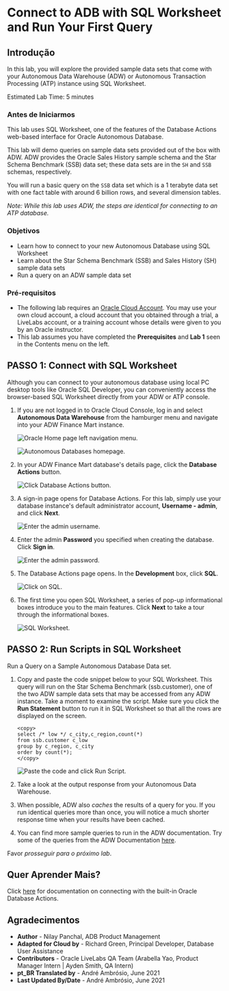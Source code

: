 # Connect to ADB with SQL Worksheet and Run Your First Query

## Introdução

In this lab, you will explore the provided sample data sets that come with your Autonomous Data Warehouse (ADW) or Autonomous Transaction Processing (ATP) instance using SQL Worksheet.

Estimated Lab Time: 5 minutes

### Antes de Iniciarmos

This lab uses SQL Worksheet, one of the features of the Database Actions web-based interface for Oracle Autonomous Database.

This lab will demo queries on sample data sets provided out of the box with ADW. ADW provides the Oracle Sales History sample schema and the Star Schema Benchmark (SSB) data set; these data sets are in the `SH` and `SSB` schemas, respectively.

You will run a basic query on the `SSB` data set which is a 1 terabyte data set with one fact table with around 6 billion rows, and several dimension tables.

*Note: While this lab uses ADW, the steps are identical for connecting to an ATP database.*

### Objetivos

- Learn how to connect to your new Autonomous Database using SQL Worksheet
- Learn about the Star Schema Benchmark (SSB) and Sales History (SH) sample data sets
- Run a query on an ADW sample data set

### Pré-requisitos

- The following lab requires an <a href="https://www.oracle.com/cloud/free/" target="\_blank">Oracle Cloud Account</a>. You may use your own cloud account, a cloud account that you obtained through a trial, a LiveLabs account, or a training account whose details were given to you by an Oracle instructor.
- This lab assumes you have completed the **Prerequisites** and **Lab 1** seen in the Contents menu on the left.

## **PASSO 1**: Connect with SQL Worksheet

Although you can connect to your autonomous database using local PC desktop tools like Oracle SQL Developer, you can conveniently access the browser-based SQL Worksheet directly from your ADW or ATP console.

1.  If you are not logged in to Oracle Cloud Console, log in and select **Autonomous Data Warehouse** from the hamburger menu and navigate into your ADW Finance Mart instance.

    ![Oracle Home page left navigation menu.](https://raw.githubusercontent.com/oracle/learning-library/master/common/images/console/database-adw.png " ")


    ![Autonomous Databases homepage.](images/step1.1-adb.png " ")

2. In your ADW Finance Mart database's details page, click the **Database Actions** button.

    ![Click Database Actions button.](./images/click-database-actions-button.png " ")

3.  A sign-in page opens for Database Actions. For this lab, simply use your database instance's default administrator account, **Username - admin**, and click **Next**.

    ![Enter the admin username.](./images/Picture100-16.png " ")

4. Enter the admin **Password** you specified when creating the database. Click **Sign in**.

    ![Enter the admin password.](./images/Picture100-16-password.png " ")

5. The Database Actions page opens. In the **Development** box, click **SQL**.

    ![Click on SQL.](./images/Picture100-16-click-sql.png " ")

6.  The first time you open SQL Worksheet, a series of pop-up informational boxes introduce you to the main features. Click **Next** to take a tour through the informational boxes.

    ![SQL Worksheet.](./images/Picture100-sql-worksheet.png " ")

## **PASSO 2**: Run Scripts in SQL Worksheet

Run a Query on a Sample Autonomous Database Data set.

1.  Copy and paste the code snippet below to your SQL Worksheet. This query will run on the Star Schema Benchmark (ssb.customer), one of the two ADW sample data sets that may be accessed from any ADW instance. Take a moment to examine the script. Make sure you click the **Run Statement** button to run it in SQL Worksheet so that all the rows are displayed on the screen.

    ````
    <copy>
    select /* low */ c_city,c_region,count(*)
    from ssb.customer c_low
    group by c_region, c_city
    order by count(*);
    </copy>
    ````

    ![Paste the code and click Run Script.](./images/ssb-query-low-results-sql-worksheet.png " ")

2.  Take a look at the output response from your Autonomous Data Warehouse.

3.  When possible, ADW also *caches* the results of a query for you. If you run identical queries more than once, you will notice a much shorter response time when your results have been cached.

4.  You can find more sample queries to run in the ADW documentation. Try some of the queries from the ADW Documentation <a href="https://docs.oracle.com/en/cloud/paas/autonomous-data-warehouse-cloud/user/sample-queries.html" target="\_blank">here</a>.

Favor *prosseguir para o próximo lab*.

## Quer Aprender Mais?

Click [here](https://docs.oracle.com/en/cloud/paas/autonomous-database/adbsa/sql-developer-web.html#GUID-102845D9-6855-4944-8937-5C688939610F) for documentation on connecting with the built-in Oracle Database Actions.

## **Agradecimentos**

- **Author** - Nilay Panchal, ADB Product Management
- **Adapted for Cloud by** - Richard Green, Principal Developer, Database User Assistance
- **Contributors** - Oracle LiveLabs QA Team (Arabella Yao, Product Manager Intern | Ayden Smith, QA Intern)
- **pt_BR Translated by** - André Ambrósio, June 2021
- **Last Updated By/Date** - André Ambrósio, June 2021
